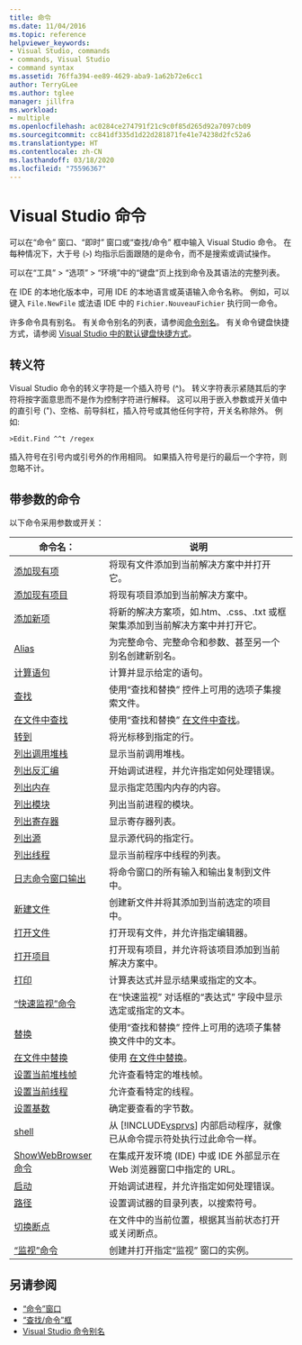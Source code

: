 ```yaml
---
title: 命令
ms.date: 11/04/2016
ms.topic: reference
helpviewer_keywords:
- Visual Studio, commands
- commands, Visual Studio
- command syntax
ms.assetid: 76ffa394-ee89-4629-aba9-1a62b72e6cc1
author: TerryGLee
ms.author: tglee
manager: jillfra
ms.workload:
- multiple
ms.openlocfilehash: ac0284ce274791f21c9c0f85d265d92a7097cb09
ms.sourcegitcommit: cc841df335d1d22d281871fe41e74238d2fc52a6
ms.translationtype: HT
ms.contentlocale: zh-CN
ms.lasthandoff: 03/18/2020
ms.locfileid: "75596367"
---
```

# <a name="visual-studio-commands"></a>Visual Studio 命令

可以在“命令”  窗口、“即时”  窗口或“查找/命令”  框中输入 Visual Studio 命令。 在每种情况下，大于号 (`>`) 均指示后面跟随的是命令，而不是搜索或调试操作。

可以在“工具” > “选项” > “环境”中的“键盘”页上找到命令及其语法的完整列表。

在 IDE 的本地化版本中，可用 IDE 的本地语言或英语输入命令名称。 例如，可以键入 `File.NewFile` 或法语 IDE 中的 `Fichier.NouveauFichier` 执行同一命令。

许多命令具有别名。 有关命令别名的列表，请参阅[命令别名](../../ide/reference/visual-studio-command-aliases.md)。 有关命令键盘快捷方式，请参阅 [Visual Studio 中的默认键盘快捷方式](../default-keyboard-shortcuts-in-visual-studio.md)。

## <a name="escape-character"></a>转义符

Visual Studio 命令的转义字符是一个插入符号 (^)。 转义字符表示紧随其后的字符将按字面意思而不是作为控制字符进行解释。 这可以用于嵌入参数或开关值中的直引号 (")、空格、前导斜杠，插入符号或其他任何字符，开关名称除外。 例如:

```
>Edit.Find ^^t /regex
```

插入符号在引号内或引号外的作用相同。 如果插入符号是行的最后一个字符，则忽略不计。

## <a name="commands-with-arguments"></a>带参数的命令

以下命令采用参数或开关：

| 命令名： | 说明 |
| - | - |
| [添加现有项](../../ide/reference/add-existing-item-command.md) | 将现有文件添加到当前解决方案中并打开它。 |
| [添加现有项目](../../ide/reference/add-existing-project-command.md) | 将现有项目添加到当前解决方案中。 |
| [添加新项](../../ide/reference/add-new-item-command.md) | 将新的解决方案项，如.htm、.css、.txt 或框架集添加到当前解决方案中并打开它。 |
| [Alias](../../ide/reference/alias-command.md) | 为完整命令、完整命令和参数、甚至另一个别名创建新别名。 |
| [计算语句](../../ide/reference/evaluate-statement-command.md) | 计算并显示给定的语句。 |
| [查找](../../ide/reference/find-command.md) | 使用“查找和替换”  控件上可用的选项子集搜索文件。 |
| [在文件中查找](../../ide/reference/find-in-files-command.md) | 使用“查找和替换” [在文件中查找](../../ide/find-in-files.md)。 |
| [转到](../../ide/reference/go-to-command.md) | 将光标移到指定的行。 |
| [列出调用堆栈](../../ide/reference/list-call-stack-command.md) | 显示当前调用堆栈。 |
| [列出反汇编](../../ide/reference/list-disassembly-command.md) | 开始调试进程，并允许指定如何处理错误。 |
| [列出内存](../../ide/reference/list-memory-command.md) | 显示指定范围内内存的内容。 |
| [列出模块](../../ide/reference/list-modules-command.md) | 列出当前进程的模块。 |
| [列出寄存器](../../ide/reference/list-registers-command.md) | 显示寄存器列表。 |
| [列出源](../../ide/reference/list-source-command.md) | 显示源代码的指定行。 |
| [列出线程](../../ide/reference/list-threads-command.md) | 显示当前程序中线程的列表。 |
| [日志命令窗口输出](../../ide/reference/log-command-window-output-command.md) | 将命令窗口的所有输入和输出复制到文件中。 |
| [新建文件](../../ide/reference/new-file-command.md) | 创建新文件并将其添加到当前选定的项目中。 |
| [打开文件](../../ide/reference/open-file-command.md) | 打开现有文件，并允许指定编辑器。 |
| [打开项目](../../ide/reference/open-project-command.md) | 打开现有项目，并允许将该项目添加到当前解决方案中。 |
| [打印](../../ide/reference/print-command.md) | 计算表达式并显示结果或指定的文本。 |
| [“快速监视”命令](../../ide/reference/quick-watch-command.md) | 在“快速监视”  对话框的“表达式”  字段中显示选定或指定的文本。 |
| [替换](../../ide/reference/replace-command.md) | 使用“查找和替换”  控件上可用的选项子集替换文件中的文本。 |
| [在文件中替换](../../ide/reference/replace-in-files-command.md) | 使用 [在文件中替换](../../ide/replace-in-files.md)。 |
| [设置当前堆栈帧](../../ide/reference/set-current-stack-frame-command.md) | 允许查看特定的堆栈帧。 |
| [设置当前线程](../../ide/reference/set-current-thread-command.md) | 允许查看特定的线程。 |
| [设置基数](../../ide/reference/set-radix-command.md) | 确定要查看的字节数。 |
| [shell](../../ide/reference/shell-command.md) | 从 [!INCLUDE[vsprvs](../../code-quality/includes/vsprvs_md.md)] 内部启动程序，就像已从命令提示符处执行过此命令一样。 |
| [ShowWebBrowser 命令](../../ide/reference/showwebbrowser-command.md) | 在集成开发环境 (IDE) 中或 IDE 外部显示在 Web 浏览器窗口中指定的 URL。 |
| [启动](../../ide/reference/start-command.md) | 开始调试进程，并允许指定如何处理错误。 |
| [路径](../../ide/reference/symbol-path-command.md) | 设置调试器的目录列表，以搜索符号。 |
| [切换断点](../../ide/reference/toggle-breakpoint-command.md) | 在文件中的当前位置，根据其当前状态打开或关闭断点。 |
| [“监视”命令](../../ide/reference/watch-command.md) | 创建并打开指定“监视”  窗口的实例。 |

## <a name="see-also"></a>另请参阅

- [“命令”窗口](../../ide/reference/command-window.md)
- [“查找/命令”框](../../ide/find-command-box.md)
- [Visual Studio 命令别名](../../ide/reference/visual-studio-command-aliases.md)
